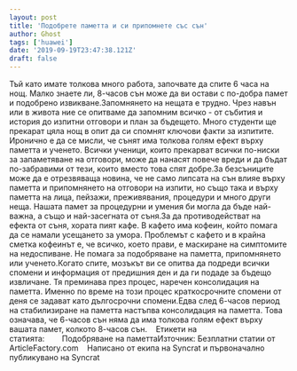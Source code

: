 ```yaml
---
layout: post
title: 'Подобрете паметта и си припомнете със сън'
author: Ghost
tags: ['huawei']
date: '2019-09-19T23:47:38.121Z'
draft: false
---
```


Тъй като имате толкова много работа, започвате да спите 6 часа на нощ. Малко знаете ли, 8-часов сън може да ви остави с по-добра памет и подобрено извикване.Запомнянето на нещата е трудно. Чрез навън или в живота ние се опитваме да запомним всичко - от събития и история до изпитни отговори и план за бъдещето. Много студенти ще прекарат цяла нощ в опит да си спомнят ключови факти за изпитите. Иронично е да се мисли, че сънят има толкова голям ефект върху паметта и ученето. Всички ученици, които прекарват всички по-ниски за запаметяване на отговори, може да нанасят повече вреди и да бъдат по-забравими от тези, които вместо това спят добре.За безсъниците може да е отрезвяваща новина, че не само липсата на сън влияе върху паметта и припомнянето на отговори на изпити, но също така и върху паметта на лица, пейзажи, преживявания, процедури и много други неща. Нашата памет за процедурни и умения би могла да бъде най-важна, а също и най-засегната от съня.За да противодействат на ефекта от съня, хората пият кафе. В кафето има кофеин, който помага да се намали усещането за умора. Проблемът с кафето и в крайна сметка кофеинът е, че всичко, което прави, е маскиране на симптомите на недоспиване. Не помага за подобряване на паметта, припомнянето или ученето.Когато спите, мозъкът ви се опитва да подреди всички спомени и информация от предишния ден и да ги подаде за бъдещо извличане. Тя преминава през процес, наречен консолидация на паметта. Именно по време на този процес краткосрочните спомени от деня се задават като дългосрочни спомени.Едва след 6-часов период на стабилизиране на паметта настъпва консолидация на паметта. Това означава, че 6-часов сън няма да има толкова голям ефект върху вашата памет, колкото 8-часов сън.    Етикети на статията:        Подобряване на паметтаИзточник: Безплатни статии от ArticleFactory.com    Написано от екипа на Syncrat и първоначално публикувано на Syncrat

